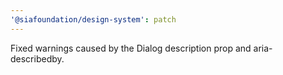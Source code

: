 ```yaml
---
'@siafoundation/design-system': patch
---
```


Fixed warnings caused by the Dialog description prop and aria-describedby.
